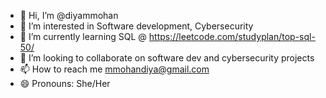 - 👋 Hi, I’m @diyammohan
- 👀 I’m interested in Software development, Cybersecurity
- 🌱 I’m currently learning SQL @ https://leetcode.com/studyplan/top-sql-50/
- 💞️ I’m looking to collaborate on software dev and cybersecurity projects
- 📫 How to reach me mmohandiya@gmail.com
- 😄 Pronouns: She/Her

<!---
diyammohan/diyammohan is a ✨ special ✨ repository because its `README.md` (this file) appears on your GitHub profile.
You can click the Preview link to take a look at your changes.
--->
